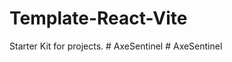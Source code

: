 # Template-React-Vite

Starter Kit for projects.
#   A x e S e n t i n e l  
 #   A x e S e n t i n e l  
 